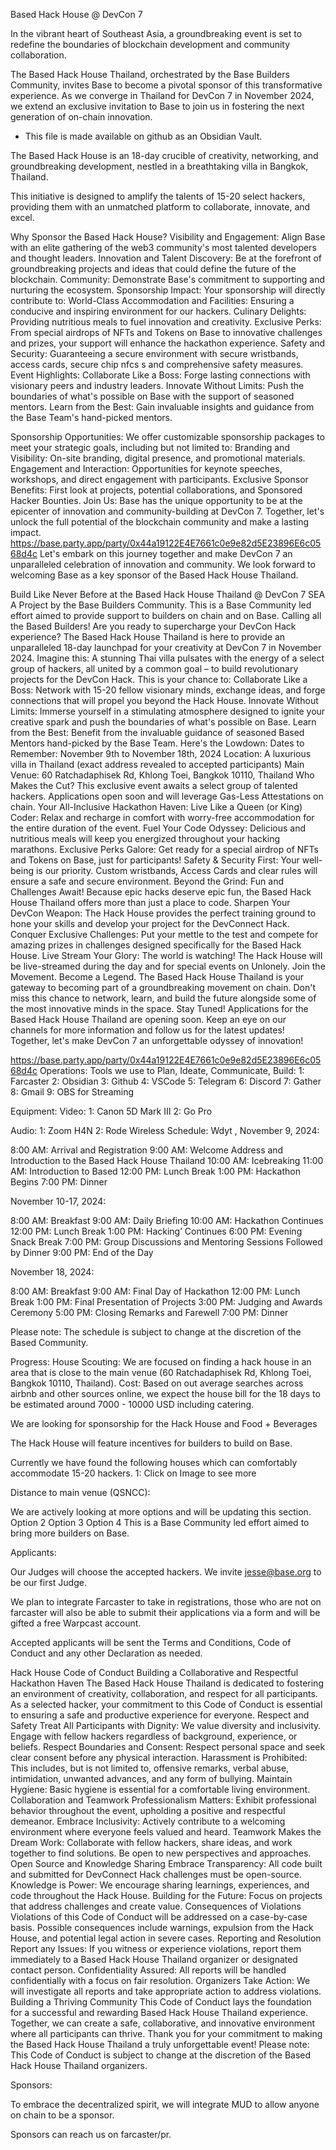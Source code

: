Based Hack House @ DevCon 7

In the vibrant heart of Southeast Asia, a groundbreaking event is set to redefine the boundaries of blockchain development and community collaboration. 

The Based Hack House Thailand, orchestrated by the Base Builders Community, invites Base to become a pivotal sponsor of this transformative experience. 
As we converge in Thailand for DevCon 7 in November 2024, we extend an exclusive invitation to Base to join us in fostering the next generation of on-chain innovation.

- This file is made available on github as an Obsidian Vault.
 
The Based Hack House is an 18-day crucible of creativity, networking, and groundbreaking development, nestled in a breathtaking villa in Bangkok, Thailand.

This initiative is designed to amplify the talents of 15-20 select hackers, providing them with an unmatched platform to collaborate, innovate, and excel.


Why Sponsor the Based Hack House?
Visibility and Engagement: Align Base with an elite gathering of the web3 community's most talented developers and thought leaders.
Innovation and Talent Discovery: Be at the forefront of groundbreaking projects and ideas that could define the future of the blockchain.
Community: Demonstrate Base's commitment to supporting and nurturing the ecosystem.
Sponsorship Impact: Your sponsorship will directly contribute to:
World-Class Accommodation and Facilities: Ensuring a conducive and inspiring environment for our hackers.
Culinary Delights: Providing nutritious meals to fuel innovation and creativity.
Exclusive Perks: From special airdrops of NFTs and Tokens on Base to innovative challenges and prizes, your support will enhance the hackathon experience.
Safety and Security: Guaranteeing a secure environment with secure wristbands, access cards, secure chip nfcs s and comprehensive safety measures.
Event Highlights:
Collaborate Like a Boss: Forge lasting connections with visionary peers and industry leaders.
Innovate Without Limits: Push the boundaries of what's possible on Base with the support of seasoned mentors.
Learn from the Best: Gain invaluable insights and guidance from the Base Team's hand-picked mentors.

Sponsorship Opportunities: We offer customizable sponsorship packages to meet your strategic goals, including but not limited to:
Branding and Visibility: On-site branding, digital presence, and promotional materials.
Engagement and Interaction: Opportunities for keynote speeches, workshops, and direct engagement with participants.
Exclusive Sponsor Benefits: First look at projects, potential collaborations, and Sponsored Hacker Bounties.
Join Us: Base has the unique opportunity to be at the epicenter of innovation and community-building at DevCon 7. Together, let's unlock the full potential of the blockchain community and make a lasting impact.
https://base.party.app/party/0x44a19122E4E7661c0e9e82d5E23896E6c0568d4c
Let's embark on this journey together and make DevCon 7 an unparalleled celebration of innovation and community. We look forward to welcoming Base as a key sponsor of the Based Hack House Thailand.

Build Like Never Before at the Based Hack House Thailand @ DevCon 7 SEA
A Project by the Base Builders Community.
This is a Base Community led effort aimed to provide support to builders on chain and on Base.
Calling all the Based Builders! 
Are you ready to supercharge your DevCon Hack experience? The Based Hack House Thailand is here to provide an unparalleled 18-day launchpad for your creativity at DevCon 7 in November 2024.
Imagine this: A stunning Thai villa pulsates with the energy of a select group of hackers, all united by a common goal – to build revolutionary projects for the DevCon Hack. This is your chance to:
Collaborate Like a Boss: Network with 15-20 fellow visionary minds, exchange ideas, and forge connections that will propel you beyond the Hack House.
Innovate Without Limits: Immerse yourself in a stimulating atmosphere designed to ignite your creative spark and push the boundaries of what's possible on Base.
Learn from the Best: Benefit from the invaluable guidance of seasoned Based Mentors hand-picked by the Base Team.
Here's the Lowdown:
Dates to Remember: November 9th to November 18th, 2024
Location: A luxurious villa in Thailand (exact address revealed to accepted participants)
Main Venue: 60 Ratchadaphisek Rd, Khlong Toei, Bangkok 10110, Thailand
Who Makes the Cut? This exclusive event awaits a select group of talented hackers. Applications open soon and will leverage Gas-Less Attestations on chain.
Your All-Inclusive Hackathon Haven:
Live Like a Queen (or King) Coder: Relax and recharge in comfort with worry-free accommodation for the entire duration of the event.
Fuel Your Code Odyssey: Delicious and nutritious meals will keep you energized throughout your hacking marathons.
Exclusive Perks Galore: Get ready for a special airdrop of NFTs and Tokens on Base, just for participants!
Safety & Security First: Your well-being is our priority. Custom wristbands, Access Cards and clear rules will ensure a safe and secure environment.
Beyond the Grind: Fun and Challenges Await!
Because epic hacks deserve epic fun, the Based Hack House Thailand offers more than just a place to code.
Sharpen Your DevCon Weapon: The Hack House provides the perfect training ground to hone your skills and develop your project for the DevConnect Hack.
Conquer Exclusive Challenges: Put your mettle to the test and compete for amazing prizes in challenges designed specifically for the Based Hack House.
Live Stream Your Glory: The world is watching! The Hack House will be live-streamed during the day and for special events on Unlonely.
Join the Movement. Become a Legend.
The Based Hack House Thailand is your gateway to becoming part of a groundbreaking movement on chain. Don't miss this chance to network, learn, and build the future alongside some of the most innovative minds in the space.
Stay Tuned!
Applications for the Based Hack House Thailand are opening soon. Keep an eye on our channels for more information and follow us for the latest updates!
Together, let's make DevCon 7 an unforgettable odyssey of innovation!

https://base.party.app/party/0x44a19122E4E7661c0e9e82d5E23896E6c0568d4c
Operations:
Tools we use to Plan, Ideate, Communicate, Build:
1: Farcaster
2: Obsidian
3: Github
4: VSCode
5: Telegram
6: Discord
7: Gather
8: Gmail
9: OBS for Streaming


Equipment:
Video:
1: Canon 5D Mark III
2: Go Pro

Audio:
1: Zoom H4N 
2: Rode Wireless
Schedule: 
Wdyt , 
November 9, 2024:

8:00 AM: Arrival and Registration
9:00 AM: Welcome Address and Introduction to the Based Hack House Thailand
10:00 AM: Icebreaking
11:00 AM: Introduction to Based
12:00 PM: Lunch Break
1:00 PM: Hackathon Begins
7:00 PM: Dinner

November 10-17, 2024:

8:00 AM: Breakfast
9:00 AM: Daily Briefing
10:00 AM: Hackathon Continues
12:00 PM: Lunch Break
1:00 PM: Hacking’ Continues
6:00 PM: Evening Snack Break
7:00 PM: Group Discussions and Mentoring Sessions
Followed by Dinner
9:00 PM: End of the Day

November 18, 2024:

8:00 AM: Breakfast
9:00 AM: Final Day of Hackathon
12:00 PM: Lunch Break
1:00 PM: Final Presentation of Projects
3:00 PM: Judging and Awards Ceremony
5:00 PM: Closing Remarks and Farewell
7:00 PM: Dinner

Please note: The schedule is subject to change at the discretion of the Based Community.
 
Progress:
House Scouting:
We are focused on finding a hack house in an area that is close to the main venue (60 Ratchadaphisek Rd, Khlong Toei, Bangkok 10110, Thailand).
Cost:
Based on out average searches across airbnb and other sources online, we expect the house bill for the 18 days to be estimated around 7000 - 10000 USD including catering.

We are looking for sponsorship for the Hack House and Food + Beverages

The Hack House will feature incentives for builders to build on Base.

Currently we have found the following houses which can comfortably accommodate 15-20 hackers.
1: Click on Image to see more


Distance to main venue (QSNCC):

We are actively looking at more options and will be updating this section.
Option 2
Option 3
Option 4
This is a Base Community led effort aimed to bring more builders on Base.

Applicants:


Our Judges will choose the accepted hackers.
We invite jesse@base.org to be our first Judge.

We plan to integrate Farcaster to take in registrations, those who are not on farcaster will also be able to submit their applications via a form and will be gifted a free Warpcast account.

Accepted applicants will be sent the Terms and Conditions, Code of Conduct and any other Declaration as needed. 

Hack House Code of Conduct
Building a Collaborative and Respectful Hackathon Haven
The Based Hack House Thailand is dedicated to fostering an environment of creativity, collaboration, and respect for all participants. As a selected hacker, your commitment to this Code of Conduct is essential to ensuring a safe and productive experience for everyone.
Respect and Safety
Treat All Participants with Dignity: We value diversity and inclusivity. Engage with fellow hackers regardless of background, experience, or beliefs.
Respect Boundaries and Consent: Respect personal space and seek clear consent before any physical interaction.
Harassment is Prohibited: This includes, but is not limited to, offensive remarks, verbal abuse, intimidation, unwanted advances, and any form of bullying.
Maintain Hygiene: Basic hygiene is essential for a comfortable living environment.
Collaboration and Teamwork
Professionalism Matters: Exhibit professional behavior throughout the event, upholding a positive and respectful demeanor.
Embrace Inclusivity: Actively contribute to a welcoming environment where everyone feels valued and heard.
Teamwork Makes the Dream Work: Collaborate with fellow hackers, share ideas, and work together to find solutions. Be open to new perspectives and approaches.
Open Source and Knowledge Sharing
Embrace Transparency: All code built and submitted for DevConnect Hack challenges must be open-source.
Knowledge is Power: We encourage sharing learnings, experiences, and code throughout the Hack House.
Building for the Future: Focus on projects that address challenges and create value.
Consequences of Violations
Violations of this Code of Conduct will be addressed on a case-by-case basis. Possible consequences include warnings, expulsion from the Hack House, and potential legal action in severe cases.
Reporting and Resolution
Report any Issues: If you witness or experience violations, report them immediately to a Based Hack House Thailand organizer or designated contact person.
Confidentiality Assured: All reports will be handled confidentially with a focus on fair resolution.
Organizers Take Action: We will investigate all reports and take appropriate action to address violations.
Building a Thriving Community
This Code of Conduct lays the foundation for a successful and rewarding Based Hack House Thailand experience. Together, we can create a safe, collaborative, and innovative environment where all participants can thrive.
Thank you for your commitment to making the Based Hack House Thailand a truly unforgettable event!
Please note: This Code of Conduct is subject to change at the discretion of the Based Hack House Thailand organizers.

Sponsors:

To embrace the decentralized spirit, we will integrate MUD to allow anyone on chain to be a sponsor.

Sponsors can reach us on farcaster/pr.



